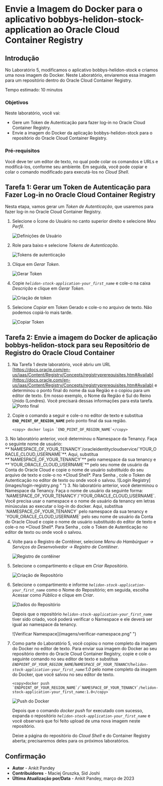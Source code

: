 # Envie a Imagem do Docker para o aplicativo bobbys-helidon-stock-application ao Oracle Cloud Container Registry

## Introdução

No Laboratório 5, modificamos o aplicativo bobbys-helidon-stock e criamos uma nova imagem do Docker. Neste Laboratório, enviaremos essa imagem para um repositório dentro do Oracle Cloud Container Registry.

Tempo estimado: 10 minutos

### Objetivos

Neste laboratório, você vai:

*   Gere um Token de Autenticação para fazer log-in no Oracle Cloud Container Registry.
*   Envie a imagem do Docker da aplicação bobbys-helidon-stock para o repositório do Oracle Cloud Container Registry.

### Pré-requisitos

Você deve ter um editor de texto, no qual pode colar os comandos e URLs e modificá-los, conforme seu ambiente. Em seguida, você pode copiar e colar o comando modificado para executá-los no _Cloud Shell_.

## Tarefa 1: Gerar um Token de Autenticação para Fazer Log-in no Oracle Cloud Container Registry

Nesta etapa, vamos gerar um _Token de Autenticação_, que usaremos para fazer log-in no Oracle Cloud Container Registry.

1.  Selecione o Ícone do Usuário no canto superior direito e selecione _Meu Perfil_.
    
    ![Definições de Usuário](images/user-settings.png " ")
    
2.  Role para baixo e selecione _Tokens de Autenticação_.
    
    ![Tokens de autenticação](images/auth-token.png " ")
    
3.  Clique em _Gerar Token_.
    
    ![Gerar Token](images/generate-token.png " ")
    
4.  Copie _`helidon-stock-application-your_first_name`_ e cole-o na caixa _Descrição_ e clique em _Gerar Token_.
    
    ![Criação de token](images/token-create.png " ")
    
5.  Selecione _Copiar_ em Token Gerado e cole-o no arquivo de texto. Não podemos copiá-lo mais tarde.
    
    ![Copiar Token](images/copy-token.png " ")
    

## Tarefa 2: Envie a imagem do Docker de aplicação bobbys-helidon-stock para seu Repositório de Registro do Oracle Cloud Container

1.  Na Tarefa 1 deste laboratório, você abriu um URL [https://docs.oracle.com/en-us/iaas/Content/Registry/Concepts/registryprerequisites.htm#Availab](https://docs.oracle.com/en-us/iaas/Content/Registry/Concepts/registryprerequisites.htm#Availab) e determinou o ponto final do nome da sua Região e o copiou para um editor de texto. Em nosso exemplo, o Nome da Região é Sul do Reino Unido (Londres). Você precisará dessas informações para esta tarefa. ![Ponto final](images/end-point.png)
    
2.  Copie o comando a seguir e cole-o no editor de texto e substitua **`END_POINT_OF_REGION_NAME`** pelo ponto final da sua região.
    
        <copy> docker login `END_POINT_OF_REGION_NAME`</copy>
        

3\. No laboratório anterior, você determinou o Namespace da Tenancy. Faça o seguinte nome de usuário: \*\*\`NAMESPACE\_OF\_YOUR\_TENANCY\`/oracleidentitycloudservice/\`YOUR\_ORACLE\_CLOUD\_USERNAME\`\*\*. Aqui, substitua \*\*\`NAMESPACE\_OF\_YOUR\_TENANCY\`\*\* pelo namespace da sua tenancy e \*\*\`YOUR\_ORACLE\_CLOUD\_USERNAME\`\*\* pelo seu nome de usuário da Conta do Oracle Cloud e copie o nome de usuário substituído do seu arquivo de texto e cole-o no \*Cloud Shell\*. Para Senha , cole o Token de Autenticação no editor de texto ou onde você o salvou. !\[Login Registry\](images/login-registry.png " ") 3\. No laboratório anterior, você determinou o Namespace da Tenancy. Faça o nome de usuário da seguinte forma: \`NAMESPACE\_OF\_YOUR\_TENANCY\`/\`YOUR\_ORACLE\_CLOUD\_USERNAME\`. Você precisa usar o namespace e o nome de usuário da tenancy em letras minúsculas ao executar o log-in do docker. Aqui, substitua \`NAMESPACE\_OF\_YOUR\_TENANCY\` pelo namespace da sua tenancy e \`YOUR\_ORACLE\_CLOUD\_USERNAME\` pelo seu nome de usuário da Conta do Oracle Cloud e copie o nome de usuário substituído do editor de texto e cole-o no \*Cloud Shell\*. Para Senha , cole o Token de Autenticação no editor de texto ou onde você o salvou.

4.  Volte para o Registro de Contêiner, selecione _Menu do Hambúrguer -> Serviços do Desenvolvedor -> Registro de Contêiner_.
    
    ![Registro de contêiner](images/container-registry.png " ")
    
5.  Selecione o compartimento e clique em _Criar Repositório_.
    
    ![Criação de Repositório](images/repository-create.png " ")
    
6.  Selecione o compartimento e informe _`helidon-stock-application-your_first_name`_ como o Nome do Repositório; em seguida, escolha Acessar como _Público_ e clique em _Criar_.
    
    ![Dados do Repositório](images/repository-data.png " ")
    
    Depois que o repositório _`helidon-stock-application-your_first_name`_ tiver sido criado, você poderá verificar o Namespace e ele deverá ser igual ao namespace da tenancy.
    
    !\[Verificar Namespace\](imagens/verificar-namespace.png" ")
    
7.  Como parte do Laboratório 5, você copiou o nome completo da imagem do Docker no editor de texto. Para enviar sua imagem do Docker ao seu repositório dentro do Oracle Cloud Container Registry, copie e cole o seguinte comando no seu editor de texto e substitua _`ENDPOINT_OF_YOUR_REGION_NAME`/`NAMESPACE_OF_YOUR_TENANCY`/`helidon-stock-application-your_first_name`:1.0_ pelo nome completo da imagem do Docker, que você salvou no seu editor de texto.
    
        <copy>docker push `ENDPOINT_OF_YOUR_REGION_NAME`/`NAMESPACE_OF_YOUR_TENANCY`/helidon-stock-application-your_first_name:1.0</copy>
        
    
    ![Push do Docker](images/docker-push.png " ")
    
    Depois que o comando _docker push_ for executado com sucesso, expanda o repositório _`helidon-stock-application-your_first_name`_ e você observará que foi feito upload de uma nova imagem neste repositório.
    
    Deixe a página do repositório do _Cloud Shell_ e do Container Registry aberta; precisaremos deles para os próximos laboratórios.
    

## Confirmação

*   **Autor** - Ankit Pandey
*   **Contribuidores** - Maciej Gruszka, Sid Joshi
*   **Última Atualização por/Data** - Ankit Pandey, março de 2023